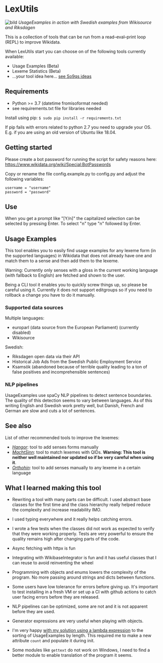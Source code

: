 # LexUtils
![bild](https://user-images.githubusercontent.com/68460690/147775837-e89d752c-143e-426d-884b-cf1f510ca5f6.png)
*UsageExamples in action with Swedish examples from Wikisource and Riksdagen* 

This is a collection of tools that can be run from a read–eval–print loop (REPL) to improve Wikidata.

When LexUtils start you can choose on of the following tools currently available:
* Usage Examples (Beta)
* Lexeme Statistics (Beta)
* ...your tool idea here... [see So9qs ideas](https://www.wikidata.org/wiki/User:So9q/Tool_ideas) 

## Requirements
* Python >= 3.7 (datetime fromisoformat needed)
* see requirements.txt file for libraries needed

Install using pip:
`$ sudo pip install -r requirements.txt`

If pip fails with errors related to python 2.7 you need to upgrade your OS. E.g. if you are using an old version of Ubuntu like 18.04.

## Getting started
Please create a bot password for running the script for
safety reasons here: https://www.wikidata.org/wiki/Special:BotPasswords

Copy or rename the file config.example.py to config.py and adjust the following
variables:
```
username = "username"
password = "password"
```
## Use
When you get a prompt like "[Y/n]" the capitalized selection can be selected by
pressing Enter. To select "n" type "n" followed by Enter.

## Usage Examples
This tool enables you to easily find usage examples 
for any lexeme form (in the supported languages) in 
Wikidata that does not already have one and match them to a sense 
and then add them to the lexeme.

Warning: Currently only senses with a gloss in the current working 
language (with fallback to English) are fetched and shown to the user.

Being a CLI tool it enables you to quickly screw things up, 
so please be careful using it. Currently it does not support 
editgroups so if you need to 
rollback a change you have to do it manually.

### Supported data sources
Multiple languages:
* europarl (data source from the European Parliament) (currently disabled)
* Wikisource

Swedish:
* Riksdagen open data via their API
* Historical Job Ads from the Swedish Public Employment Service
* Ksamsök (abandoned because of terrible quality leading to a ton 
  of false positives and incomprehensible sentences)

### NLP pipelines
UsageExamples use spaCy NLP pipelines to detect sentence boundaries. 
The quality of this detection seems to vary between languages.
As of this writing English and Swedish work pretty well, 
but Danish, French and German are slow and cuts a lot of sentences.

## See also
List of other recommended tools to improve the lexemes:
* *[Hangor](https://hangor.toolforge.org/)*: tool to add senses forms manually
* *[MachtSinn](https://machtsinn.toolforge.org/)*: tool to match lexemes with QIDs. 
  **Warning: This tool is neither well maintained nor updated so if be very careful when using it**.
* *[Orthohin](https://orthohin.toolforge.org/)*: tool to add senses manually to any 
  lexeme in a certain language

## What I learned making this tool
* Rewriting a tool with many parts can be difficult. 
  I used abstract base classes for the first time and 
  the class hierarchy really helped reduce the complexity 
  and increase readability IMO.
    
* I used typing everywhere and it really helps catching errors.
* I wrote a few tests when the classes did not work as expected 
  to verify that they were working properly. Tests are very powerful 
  to ensure the quality remains high after changing parts of the code.
    
* Async fetching with httpx is fun
* Integrating with WikibaseIntegrator is fun and it has 
useful classes that I can reuse to avoid reinventing the wheel
* Programming with objects and enums lowers the complexity of the program. 
No more passing around strings and dicts between functions.
* Some users have low tolerance for errors before giving up. 
It's important to test installing in a fresh VM or set up a CI 
with github actions  to catch user facing errors before they are released.
* NLP pipelines can be optimized, some are not and it is not apparent before they are used.
* Generator expressions are very useful when playing with objects.
* I'm very happy 
[with my solution using a lambda expression](https://github.com/dpriskorn/LexUtils/blob/2290547164afc19b7f38da63cd5c950c5857cb65/lexutils/modules/usage_examples.py#L270) 
to the sorting of UsageExamples by length. 
This required me to make a new attribute `count` and populate it during init.
* Some modules like `gettext` do not work on Windows, 
I need to find a better module to enable translation of the program it seems.